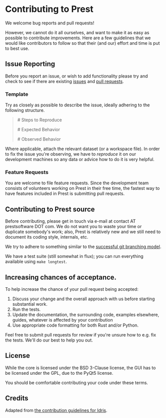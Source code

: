 # Contributing to Prest

We welcome bug reports and pull requests!

However, we cannot do it all ourselves, and want to make it as easy as possible
to contribute improvements.  Here are a few guidelines that we would like
contributors to follow so that their (and our) effort and time is put to best
use.

## Issue Reporting

Before you report an issue, or wish to add functionality please try and check
to see if there are existing
[issues](https://github.com/prestsoftware/prest/issues) and [pull
requests](https://github.com/prestsoftware/prest/pulls).

### Template

Try as closely as possible to describe the issue, ideally adhering to the following structure.

> \# Steps to Reproduce
>
> \# Expected Behavior
> 
> \# Observed Behavior

Where applicable, attach the relevant dataset (or a workspace file). In order
to fix the issue you're observing, we have to _reproduce_ it on our development
machines so any data or advice how to do it is very helpful.

### Feature Requests

You are welcome to file feature requests. Since the development
team consists of volunteers working on Prest in their free time, the
fastest way to have features included in Prest is submitting pull requests.

## Contributing to Prest source

Before contributing, please get in touch via e-mail at contact AT prestsoftware DOT com.
We do not want you to waste your time or duplicate somebody's work;
also, Prest is relatively new and we still need to document its coding style, internals, etc.

We try to adhere to something similar to the [successful git branching
model](http://nvie.com/posts/a-successful-git-branching-model/).

We have a test suite (still somewhat in flux); you can run everything available
using `make longtest`.

## Increasing chances of acceptance.

To help increase the chance of your pull request being accepted:

1. Discuss your change and the overall approach with us before starting substantial work.
1. Run the tests.
1. Update the documentation, the surrounding code, examples elsewhere, guides, whatever is affected by your contribution
1. Use appropriate code formatting for both Rust and/or Python.

Feel free to submit pull requests for review if you're unsure how to e.g. fix
the tests.  We'll do our best to help you out.

## License

While the core is licensed under the BSD 3-Clause license, the GUI has to be
licensed under the GPL, due to the PyQt5 license.

You should be comfortable contributing your code under these terms.

## Credits

Adapted from [the contribution guidelines for Idris](https://github.com/idris-lang/Idris-dev/).
